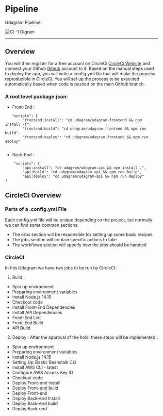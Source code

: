 # Pipeline 

Udagram Pipeline

![CI -1 Digram](https://user-images.githubusercontent.com/86688588/209335124-0782a3f2-e4f4-4680-9b75-bda063bc8184.PNG)

***
## Overview

You will then register for a free account on CircleCi [CircleCi Website](https://app.circleci.com) and connect your Github [Github](https://github.com) account to it. Based on the manual steps used to deploy the app, you will write a config.yml file that will make the process reproducible in CircleCi. You will set up the process to be executed automatically based when code is pushed on the main Github branch.

### A root level package.json: 

* Front-End : 
```
   "scripts": {
        "frontend:install": "cd udagram/udagram-frontend && npm install -f",
        "frontend:build": "cd udagram/udagram-frontend && npm run build",
        "frontend:deploy": "cd udagram/udagram-frontend && npm run deploy"
        
```
* Back-End : 

```
    "scripts": {
        "api:install": "cd udagram/udagram-api && npm install .",
        "api:build": "cd udagram/udagram-api && npm run build",
        "api:deploy": "cd udagram/udagram-api && npm run deploy"
}

```


## CircleCI Overview

### Parts of a .config.yml File

Each config.yml file will be unique depending on the project, but normally we can find some common sections:

* The orbs section will be responsible for setting up some basic recipes
* The jobs section will contain specific actions to take
* The workflows section will specify how the jobs should be handled

### CircleCI 

In this Udagram  we have two jobs to be run by CircleCI :

1. Build :
* Spin up environment
* Preparing environment variables
* Install Node.js 14.15
* Checkout code
* Install Front-End Dependencies
* Install API Dependencies
* Front-End Lint
* Front-End Build
* API Build

 
2. Deploy : 
After the approval of the hold, these steps will be implemented :

* Spin up environment
* Preparing environment variables
* Install Node.js 14.15
* Setting Up Elastic Beanstalk CLI
* Install AWS CLI - latest
* Configure AWS Access Key ID
* Checkout code
* Deploy Front-end Install
* Deploy Front-end build
* Deploy Front-end
* Deploy Back-end Install
* Deploy Back-end build
* Deploy Back-end



